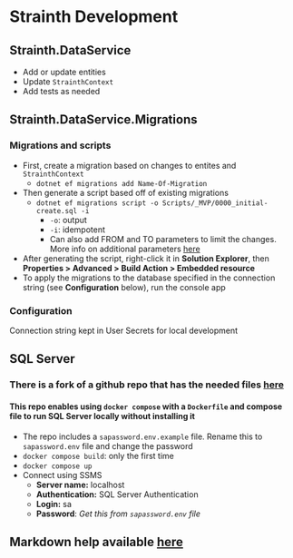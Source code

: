 # Strainth Development

## Strainth.DataService
- Add or update entities
- Update `StrainthContext`
- Add tests as needed

## Strainth.DataService.Migrations
### Migrations and scripts
- First, create a migration based on changes to entites and `StrainthContext`
    - `dotnet ef migrations add Name-Of-Migration`
- Then generate a script based off of existing migrations
    - `dotnet ef migrations script -o Scripts/_MVP/0000_initial-create.sql -i`
        - `-o`: output
        - `-i`: idempotent
        - Can also add FROM and TO parameters to limit the changes. More info on additional parameters [here](https://www.tektutorialshub.com/entity-framework-core/ef-core-script-migration)
- After generating the script, right-click it in **Solution Explorer**, then **Properties > Advanced > Build Action > Embedded resource**
- To apply the migrations to the database specified in the connection string (see **Configuration** below), run the console app
### Configuration
Connection string kept in User Secrets for local development

## SQL Server
### There is a fork of a github repo that has the needed files [here](https://github.com/joehernandez/SqlServerDockerCompose)
#### This repo enables using `docker compose` with a `Dockerfile` and compose file to run SQL Server locally without installing it
- The repo includes a `sapassword.env.example` file. Rename this to `sapassword.env` file and change the password 
- `docker compose build`: only the first time
- `docker compose up`
- Connect using SSMS
    - **Server name:** localhost
    - **Authentication:** SQL Server Authentication
    - **Login:** sa
    - **Password**: *Get this from `sapassword.env` file*

## Markdown help available [here](https://www.markdownguide.org/cheat-sheet)
